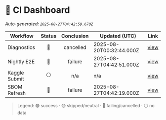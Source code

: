 # 🚦 CI Dashboard

_Auto-generated: `2025-08-27T04:42:59.670Z`_

| Workflow | Status | Conclusion | Updated (UTC) | Link |
|---|:---:|:---:|---|---|
| Diagnostics | 🔴 | cancelled | 2025-08-20T00:32:44.000Z | [view](https://github.com/bartytime4life/ArielSensorArray/actions/runs/17085098246) |
| Nightly E2E | 🔴 | failure | 2025-08-27T04:42:51.000Z | [view](https://github.com/bartytime4life/ArielSensorArray/actions/runs/17257513930) |
| Kaggle Submit | ⚪ | n/a | n/a | [view]( ) |
| SBOM Refresh | 🔴 | failure | 2025-08-27T04:42:19.000Z | [view](https://github.com/bartytime4life/ArielSensorArray/actions/runs/17257509699) |

> Legend: 🟢 success · 🟡 skipped/neutral · 🔴 failing/cancelled · ⚪ no data